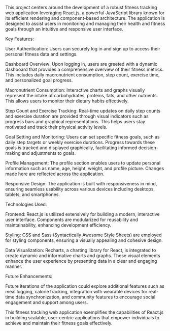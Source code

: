 This project centers around the development of a robust fitness tracking web application leveraging React.js, a powerful JavaScript library known for its efficient rendering and component-based architecture. The application is designed to assist users in monitoring and managing their health and fitness goals through an intuitive and responsive user interface.

Key Features:

User Authentication: Users can securely log in and sign up to access their personal fitness data and settings.

Dashboard Overview: Upon logging in, users are greeted with a dynamic dashboard that provides a comprehensive overview of their fitness metrics. This includes daily macronutrient consumption, step count, exercise time, and personalized goal progress.

Macronutrient Consumption: Interactive charts and graphs visually represent the intake of carbohydrates, proteins, fats, and other nutrients. This allows users to monitor their dietary habits effectively.

Step Count and Exercise Tracking: Real-time updates on daily step counts and exercise duration are provided through visual indicators such as progress bars and graphical representations. This helps users stay motivated and track their physical activity levels.

Goal Setting and Monitoring: Users can set specific fitness goals, such as daily step targets or weekly exercise durations. Progress towards these goals is tracked and displayed graphically, facilitating informed decision-making and adjustments to goals.

Profile Management: The profile section enables users to update personal information such as name, age, height, weight, and profile picture. Changes made here are reflected across the application.

Responsive Design: The application is built with responsiveness in mind, ensuring seamless usability across various devices including desktops, tablets, and smartphones.

Technologies Used:

Frontend: React.js is utilized extensively for building a modern, interactive user interface. Components are modularized for reusability and maintainability, enhancing development efficiency.

Styling: CSS and Sass (Syntactically Awesome Style Sheets) are employed for styling components, ensuring a visually appealing and cohesive design.

Data Visualization: Recharts, a charting library for React, is integrated to create dynamic and informative charts and graphs. These visual elements enhance the user experience by presenting data in a clear and engaging manner.

Future Enhancements:

Future iterations of the application could explore additional features such as meal logging, calorie tracking, integration with wearable devices for real-time data synchronization, and community features to encourage social engagement and support among users.

This fitness tracking web application exemplifies the capabilities of React.js in building scalable, user-centric applications that empower individuals to achieve and maintain their fitness goals effectively.

